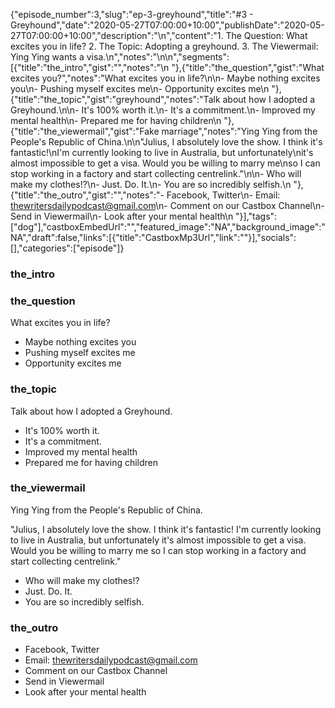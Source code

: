 {"episode_number":3,"slug":"ep-3-greyhound","title":"#3 - Greyhound","date":"2020-05-27T07:00:00+10:00","publishDate":"2020-05-27T07:00:00+10:00","description":"\n","content":"1. The Question: What excites you in life? 2. The Topic: Adopting a greyhound. 3. The Viewermail: Ying Ying wants a visa.\n","notes":"\n\n","segments":[{"title":"the_intro","gist":"","notes":"\n      "},{"title":"the_question","gist":"What excites you?","notes":"What excites you in life?\n\n- Maybe nothing excites you\n- Pushing myself excites me\n- Opportunity excites me\n      "},{"title":"the_topic","gist":"greyhound","notes":"Talk about how I adopted a Greyhound.\n\n- It's 100% worth it.\n- It's a commitment.\n- Improved my mental health\n- Prepared me for having children\n      "},{"title":"the_viewermail","gist":"Fake marriage","notes":"Ying Ying from the People's Republic of China.\n\n\"Julius, I absolutely love the show. I think it's fantastic!\nI'm currently looking to live in Australia, but unfortunately\nit's almost impossible to get a visa. Would you be willing to marry me\nso I can stop working in a factory and start collecting centrelink.\"\n\n- Who will make my clothes!?\n- Just. Do. It.\n- You are so incredibly selfish.\n      "},{"title":"the_outro","gist":"","notes":"- Facebook, Twitter\n- Email: thewritersdailypodcast@gmail.com\n- Comment on our Castbox Channel\n- Send in Viewermail\n- Look after your mental health\n      "}],"tags":["dog"],"castboxEmbedUrl":"","featured_image":"NA","background_image":"NA","draft":false,"links":[{"title":"CastboxMp3Url","link":""}],"socials":[],"categories":["episode"]}

### the_intro


      
### the_question

What excites you in life?

- Maybe nothing excites you
- Pushing myself excites me
- Opportunity excites me
      
### the_topic

Talk about how I adopted a Greyhound.

- It's 100% worth it.
- It's a commitment.
- Improved my mental health
- Prepared me for having children
      
### the_viewermail

Ying Ying from the People's Republic of China.

"Julius, I absolutely love the show. I think it's fantastic!
I'm currently looking to live in Australia, but unfortunately
it's almost impossible to get a visa. Would you be willing to marry me
so I can stop working in a factory and start collecting centrelink."

- Who will make my clothes!?
- Just. Do. It.
- You are so incredibly selfish.
      
### the_outro

- Facebook, Twitter
- Email: thewritersdailypodcast@gmail.com
- Comment on our Castbox Channel
- Send in Viewermail
- Look after your mental health
      
